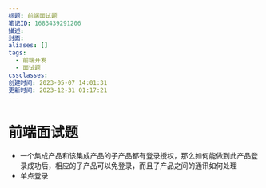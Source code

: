 ```yaml
---
标题: 前端面试题
笔记ID: 1683439291206
描述: 
封面: 
aliases: []
tags:
  - 前端开发
  - 面试题
cssclasses: 
创建时间: 2023-05-07 14:01:31
更新时间: 2023-12-31 01:17:21
---
```


# 前端面试题

- 一个集成产品和该集成产品的子产品都有登录授权，那么如何能做到此产品登录成功后，相应的子产品可以免登录，而且子产品之间的通讯如何处理
- 单点登录

